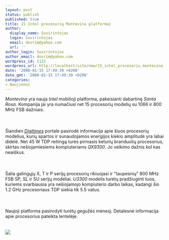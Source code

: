 ```yaml
---
layout: post
status: publish
published: true
title: 15 Intel procesorių Montevina platformai
author:
  display_name: Suvirintojas
  login: Suvirintojas
  email: dovrim@yahoo.com
  url: ''
author_login: Suvirintojas
author_email: dovrim@yahoo.com
wordpress_id: 1132
wordpress_url: http://localhost/site/new/15_intel_procesoriu_montevina_platformai/
date: '2008-01-15 17:49:39 +0200'
date_gmt: '2008-01-15 17:49:39 +0200'
categories:
- Naujienos
---
```

<p><i>Montevina</i> yra nauja <i>Intel</i> mobilioji platforma, pakeisianti dabartinę <i>Santa Rosa</i>. Kompanija jai yra numačiusi net 15 procesorių modelių su 1066 ir 800 MHz FSB dažniais.<br />
<br><br />
<br>Šiandien <a class="ns" href="http://www.digitimes.com/mobos/a20080115PD210.html"><i>Digitimes</i></a> portale pasirodė informacija apie šiuos procesorių modelius, kurių spartos ir sunaudojamos energijos kiekio amplitudė yra labai didelė. Net 45 W TDP reitingą turės pirmasis keturių branduolių procesorius, skirtas nešiojamiesiems kompiuteriams <i>QX9300</i>. Jo veikimo dažnis kol kas neaiškus.<br />
<br><br />
<br>Šalia galingųjų X, T ir P serijų procesorių rikiuojasi ir &quot;taupesnių&quot; 800 MHz FSB SP, SL ir SU serijų modeliai. <i>U3300</i> modelis turėtų pradžiuginti tuos, kuriems svarbiausia yra nešiojamojo kompiuterio darbo laikas, kadangi šio 1.2 GHz procesoriaus TDP siekia tik 5.5 vatus.<br />
<br><br />
<br>Naujoji platforma pasirodyti turėtų gegužės mėnesį. Detalesnė informacija apie procesorius pateikta lentelėje.<br />
<br><br><img src="http://www.technews.lt/upl/Failai/Montevina.jpg"><br></p>
